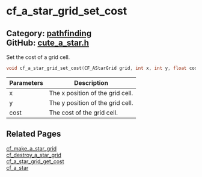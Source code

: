 [](../header.md ':include')

# cf_a_star_grid_set_cost

Category: [pathfinding](/api_reference?id=pathfinding)  
GitHub: [cute_a_star.h](https://github.com/RandyGaul/cute_framework/blob/master/include/cute_a_star.h)  
---

Set the cost of a grid cell.

```cpp
void cf_a_star_grid_set_cost(CF_AStarGrid grid, int x, int y, float cost);
```

Parameters | Description
--- | ---
x | The x position of the grid cell.
y | The y position of the grid cell.
cost | The cost of the grid cell.

## Related Pages

[cf_make_a_star_grid](/pathfinding/cf_make_a_star_grid.md)  
[cf_destroy_a_star_grid](/pathfinding/cf_destroy_a_star_grid.md)  
[cf_a_star_grid_get_cost](/pathfinding/cf_a_star_grid_get_cost.md)  
[cf_a_star](/pathfinding/cf_a_star.md)  
